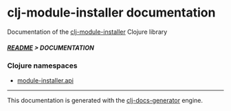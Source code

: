 
# clj-module-installer documentation

Documentation of the [clj-module-installer](https://github.com/bithandshake/clj-module-installer) Clojure library

##### [README](../README.md) > DOCUMENTATION

### Clojure namespaces

* [module-installer.api](clj/module-installer/API.md)

---

This documentation is generated with the [clj-docs-generator](https://github.com/bithandshake/clj-docs-generator) engine.

